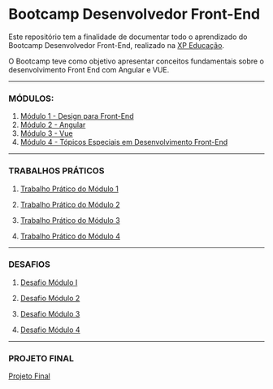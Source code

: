 # Bootcamp Desenvolvedor Front-End
Este repositório tem a finalidade de documentar todo o aprendizado do Bootcamp Desenvolvedor Front-End, realizado na [XP Educação](https://www.xpeducacao.com.br/).

O Bootcamp teve como objetivo apresentar conceitos fundamentais sobre o desenvolvimento Front End com Angular e VUE.

---

### MÓDULOS:

1. [Módulo 1 - Design para Front-End](modulos/modulo-1)
2. [Módulo 2 - Angular](modulos/modulo-2)
3. [Módulo 3 - Vue](modulos/modulo-3)
4. [Módulo 4 - Tópicos Especiais em Desenvolvimento Front-End](modulos/modulo-4)

---

### TRABALHOS PRÁTICOS

1. [Trabalho Prático do Módulo 1](modulos\modulo-1\trabalho-pratico)

2. [Trabalho Prático do Módulo 2](modulos/modulo-2/trabalho-pratico)

3. [Trabalho Prático do Módulo 3](modulos\modulo-3\trabalho-pratico)

4. [Trabalho Prático do Módulo 4](modulos\modulo-4\trabalho-pratico)

---

### DESAFIOS

1. [Desafio Módulo I](modulos/modulo-1/desafio)

2. [Desafio Módulo 2](modulos/modulo-2/desafio)

3. [Desafio Módulo 3](modulos/modulo-4/desafio)
4. [Desafio Módulo 4](modulos/modulo-4/desafio)

---

### PROJETO FINAL

[Projeto Final](projeto-final)
